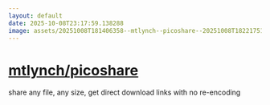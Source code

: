```yaml
---
layout: default
date: 2025-10-08T23:17:59.138288
image: assets/20251008T181406358--mtlynch--picoshare--20251008T182217515--cropped.png
---
```


# [mtlynch/picoshare](https://github.com/mtlynch/picoshare)

share any file, any size, get direct download links with no re-encoding

